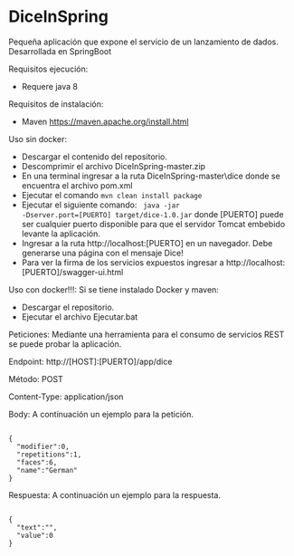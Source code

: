 # DiceInSpring
Pequeña aplicación que expone el servicio de un lanzamiento de dados. Desarrollada en SpringBoot 

Requisitos ejecución:
- Requere java 8

Requisitos de instalación:
- Maven https://maven.apache.org/install.html

Uso sin docker:
- Descargar el contenido del repositorio.
- Descomprimir el archivo DiceInSpring-master.zip
- En una terminal ingresar a la ruta DiceInSpring-master\dice donde se encuentra el archivo pom.xml
- Ejecutar el comando <code>mvn clean install package</code>
- Ejecutar el siguiente comando:
<code> java -jar -Dserver.port=[PUERTO] target/dice-1.0.jar</code>
  donde [PUERTO] puede ser cualquier puerto disponible para que el servidor Tomcat embebido levante la aplicación.
- Ingresar a la ruta http://localhost:[PUERTO] en un navegador. Debe generarse una página con el mensaje Dice!
- Para ver la firma de los servicios expuestos ingresar a http://localhost:[PUERTO]/swagger-ui.html
  
Uso con docker!!!:
  Si se tiene instalado Docker y maven:
  - Descargar el repositorio.
  - Ejecutar el archivo Ejecutar.bat
  
Peticiones:
Mediante una herramienta para el consumo de servicios REST se puede probar la aplicación.

Endpoint: http://[HOST]:[PUERTO]/app/dice

Método: POST

Content-Type: application/json

Body: A continuación un ejemplo para la petición.

<code>
{
  "modifier":0,
  "repetitions":1,
  "faces":6,
  "name":"German"
}
</code>



Respuesta: A continuación un ejemplo para la respuesta.

<code>
{
  "text":"",
  "value":0
}
</code>
